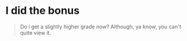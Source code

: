 # I did the bonus
> Do i get a slightly higher grade *now*? Although, ya know, you can't quite view it. 